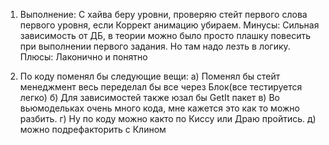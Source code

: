 1) Выполнение: С хайва беру уровни, проверяю стейт первого слова первого уровня, если Коррект анимацию убираем. 
Минусы: Сильная зависимость от ДБ, в теории можно было просто плашку повесить при выполнении первого задания. Но там надо лезть в логику. 
Плюсы: Лаконично и понятно

2) По коду поменял бы следующие вещи: 
а) Поменял бы стейт менеджмент весь переделал бы все через Блок(все тестируется легко) 
б) Для зависимостей также юзал бы GetIt пакет 
в) Во вьюмодельках очень много кода, мне кажется это как то можно разбить.
г) Ну по коду можно както по Киссу или Драю пройтись.
д) можно подрефакторить с Клином
